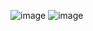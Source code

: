 ![image](https://github.com/user-attachments/assets/b33c1153-3109-434b-ac31-235272c38d08)
![image](https://github.com/user-attachments/assets/f005cd28-2102-484c-8e54-955156086290)
